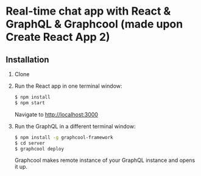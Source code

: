 # Real-time chat app with React & GraphQL & Graphcool (made upon Create React App 2)

## Installation

1. Clone

1. Run the React app in one terminal window:

    ```sh
    $ npm install
    $ npm start
    ```

    Navigate to [http://localhost:3000](http://localhost:3000)

1. Run the GraphQL in a different terminal window:

    ```sh
    $ npm install -g graphcool-framework
    $ cd server 
    $ graphcool deploy
    ```

    Graphcool makes remote instance of your GraphQL instance and opens it up.
